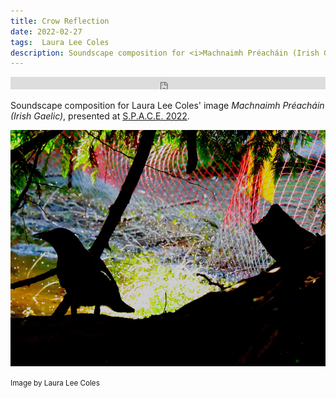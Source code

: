 ```yaml
---
title: Crow Reflection
date: 2022-02-27
tags:  Laura Lee Coles
description: Soundscape composition for <i>Machnaimh Préacháin (Irish Gaelic)</i> presented at S.P.A.C.E. 2022
---
```


<div class="fr">
<iframe height="20" width="100%" scrolling="no" frameborder="no" allow="autoplay" src="https://w.soundcloud.com/player/?url=https%3A//api.soundcloud.com/tracks/1334649553&color=%23ff5500&auto_play=false&hide_related=false&show_comments=true&show_user=true&show_reposts=false&show_teaser=true"></iframe>
</div>

Soundscape composition for Laura Lee Coles' image <i>Machnaimh Préacháin (Irish Gaelic)</i>, presented at <a target="_blank" href="https://imapon.org/space22/">S.P.A.C.E. 2022</a>.

<!-- more -->

<img src="/images/crow.jpg"><div class="caption"><small>Image by Laura Lee Coles</small></div>

<br>

